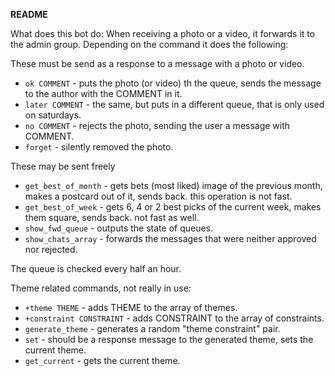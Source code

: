 **README**

What does this bot do:
When receiving a photo or a video, it forwards it to the admin group.
Depending on the command it does the following:

These must be send as a response to a message with a photo or video.
* `ok COMMENT` - puts the photo (or video) th the queue, sends the message to the author with the COMMENT in it.
* `later COMMENT` - the same, but puts in a different queue, that is only used on saturdays.
* `no COMMENT` - rejects the photo, sending the user a message with COMMENT.
* `forget` - silently removed the photo.

These may be sent freely
* `get_best_of_month` - gets bets (most liked) image of the previous month, makes a postcard out of it, sends back. this operation is not fast.
* `get_best_of_week` - gets 6, 4 or 2 best picks of the current week, makes them square, sends back. not fast as well.
* `show_fwd_queue` - outputs the state of queues.
* `show_chats_array` - forwards the messages that were neither approved nor rejected.

The queue is checked every half an hour.

Theme related commands, not really in use:
* `+theme THEME` - adds THEME to the array of themes.
* `+constraint CONSTRAINT` - adds CONSTRAINT to the array of constraints.
* `generate_theme` - generates a random "theme constraint" pair.
* `set` - should be a response message to the generated theme, sets the current theme.
* `get_current` - gets the current theme.
